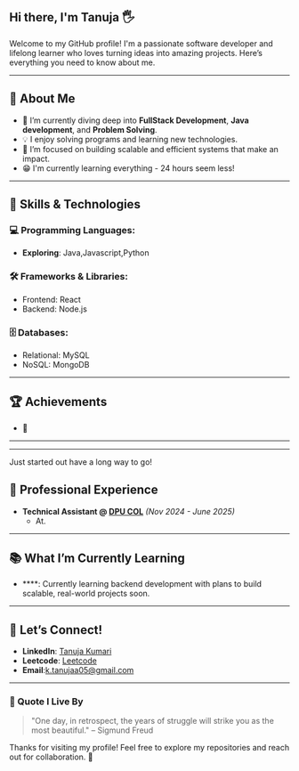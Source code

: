 ## Hi there, I'm Tanuja 🖐️

Welcome to my GitHub profile! I'm a passionate software developer and lifelong learner who loves turning ideas into amazing projects. Here’s everything you need to know about me.

---

## 🚀 About Me
- 🌱 I’m currently diving deep into **FullStack Development**, **Java development**, and **Problem Solving**.
- 💡 I enjoy solving programs and learning new technologies.
- 🎯 I’m focused on building scalable and efficient systems that make an impact.
- 😁 I'm currently learning everything - 24 hours seem less!
---

## 🔧 Skills & Technologies
### 💻 Programming Languages:
- **Exploring**: Java,Javascript,Python 

### 🛠️ Frameworks & Libraries:
- Frontend: React
- Backend: Node.js

### 🗄️ Databases:
- Relational: MySQL
- NoSQL: MongoDB

---

## 🏆 Achievements
- 🥇 
---

---
Just started out have a long way to go!

## 💼 Professional Experience
- **Technical Assistant @ [DPU COL](#)** _(Nov 2024 - June 2025)_
  - At.

---

## 📚 What I’m Currently Learning
- ****: Currently learning backend development with plans to build scalable, real-world projects soon.
---

## 💬 Let’s Connect!
- **LinkedIn**: [Tanuja Kumari]()
- **Leetcode**: [Leetcode](https://leetcode.com/u/taanuja/)
- **Email**:[k.tanujaa05@gmail.com](mailto:k.tanujaa05@gmail.com)
---

### 🌟 Quote I Live By
> "One day, in retrospect, the years of struggle will strike you as the most beautiful." – Sigmund Freud

Thanks for visiting my profile! Feel free to explore my repositories and reach out for collaboration. 🚀
